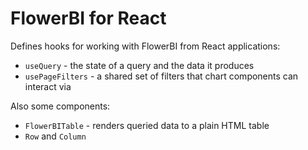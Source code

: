 # FlowerBI for React

Defines hooks for working with FlowerBI from React applications:

- `useQuery` - the state of a query and the data it produces
- `usePageFilters` - a shared set of filters that chart components can interact via

Also some components:

- `FlowerBITable` - renders queried data to a plain HTML table
- `Row` and `Column`

